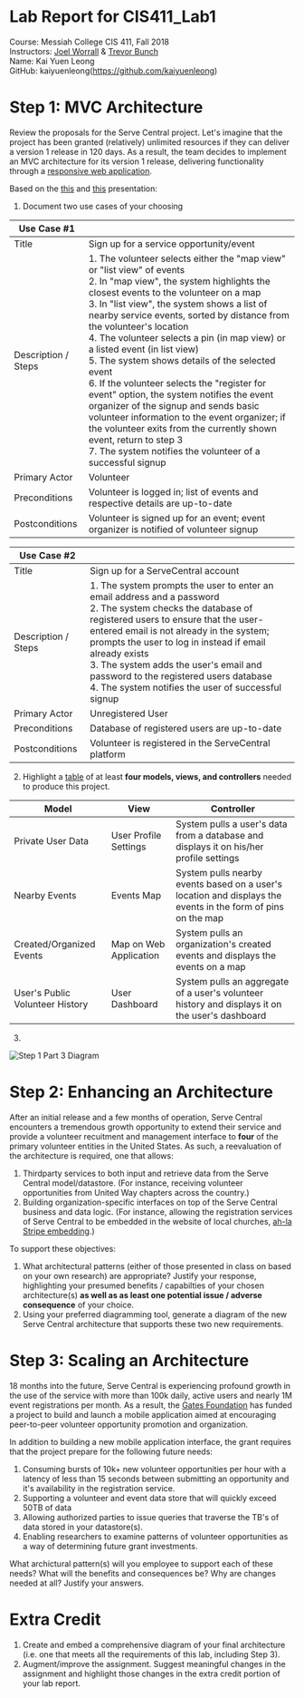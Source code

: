 # Lab Report for CIS411_Lab1  
Course: Messiah College CIS 411, Fall 2018    
Instructors: [Joel Worrall](https://github.com/tangollama) & [Trevor Bunch](https://github.com/trevordbunch)    
Name: Kai Yuen Leong  
GitHub: kaiyuenleong(https://github.com/kaiyuenleong)

# Step 1: MVC Architecture
Review the proposals for the Serve Central project. Let's imagine that the project has been granted (relatively) unlimited resources if they can deliver a version 1 release in 120 days. As a result, the team decides to implement an MVC architecture for its version 1 release, delivering functionality through a [responsive web application](https://en.wikipedia.org/wiki/Responsive_web_design). 

Based on the [this](https://docs.google.com/presentation/d/1UnU0xU0wF1l8pAB8trtLpdM0yuskx66jTFJzd64nsjU/edit#slide=id.g439b9c6866_2_53) and [this](https://docs.google.com/presentation/d/1-VZfAFoBVr6ijNepKAtRA7JoAQsV2Jlbf2l1WPDMhI0/edit) presentation:

1) Document two use cases of your choosing

| Use Case #1 | |
|---|---|
| Title | Sign up for a service opportunity/event |
| Description / Steps | 1. The volunteer selects either the "map view" or "list view" of events <br/> 2. In "map view", the system highlights the closest events to the volunteer on a map <br/> 3. In "list view", the system shows a list of nearby service events, sorted by distance from the volunteer's location <br/> 4. The volunteer selects a pin (in map view) or a listed event (in list view) <br/> 5. The system shows details of the selected event <br/> 6. If the volunteer selects the "register for event" option, the system notifies the event organizer of the signup and sends basic volunteer information to the event organizer; if the volunteer exits from the currently shown event, return to step 3 <br/> 7. The system notifies the volunteer of a successful signup|
| Primary Actor | Volunteer |
| Preconditions | Volunteer is logged in; list of events and respective details are up-to-date |
| Postconditions | Volunteer is signed up for an event; event organizer is notified of volunteer signup |

| Use Case #2 | |
|---|---|
| Title | Sign up for a ServeCentral account |
| Description / Steps | 1. The system prompts the user to enter an email address and a password <br/> 2. The system checks the database of registered users to ensure that the user-entered email is not already in the system; prompts the user to log in instead if email already exists <br/> 3. The system adds the user's email and password to the registered users database <br/> 4. The system notifies the user of successful signup |
| Primary Actor | Unregistered User |
| Preconditions | Database of registered users are up-to-date |
| Postconditions | Volunteer is registered in the ServeCentral platform |

2) Highlight a [table](https://www.tablesgenerator.com/markdown_tables) of at least **four models, views, and controllers** needed to produce this project.

| Model | View | Controller |
|---|---|---|
| Private User Data | User Profile Settings | System pulls a user's data from a database and displays it on his/her profile settings |
| Nearby Events | Events Map | System pulls nearby events based on a user's location and displays the events in the form of pins on the map |
| Created/Organized Events | Map on Web Application | System pulls an organization's created events and displays the events on a map |
| User's Public Volunteer History | User Dashboard | System pulls an aggregate of a user's volunteer history and displays it on the user's dashboard |

3)
 
![Step 1 Part 3 Diagram](https://github.com/kaiyuenleong/cis411_lab1/blob/master/labreports/step1_part3_diagram)

# Step 2: Enhancing an Architecture
After an initial release and a few months of operation, Serve Central encounters a tremendous growth opportunity to extend their service and provide a volunteer recuitment and management interface to __four__ of the primary volunteer entities in the United States. As such, a reevaluation of the architecture is required, one that allows:

1. Thirdparty services to both input and retrieve data from the Serve Central model/datastore. (For instance, receiving volunteer opportunities from United Way chapters across the country.)
2. Building organization-specific interfaces on top of the Serve Central business and data logic. (For instance, allowing the registration services of Serve Central to be embedded in the website of local churches, [ah-la Stripe embedding](https://stripe.com/payments/elements).)

To support these objectives:
1. What architectural patterns (either of those presented in class on based on your own research) are appropriate? Justify your response, highlighting your presumed benefits / capabilties of your chosen architecture(s) **as well as as least one potential issue / adverse consequence** of your choice.
2. Using your preferred diagramming tool, generate a diagram of the new Serve Central architecture that supports these two new requirements.

# Step 3: Scaling an Architecture
18 months into the future, Serve Central is experiencing profound growth in the use of the service with more than 100k daily, active users and nearly 1M event registrations per month. As a result, the [Gates Foundation](https://www.gatesfoundation.org/) has funded a project to build and launch a mobile application aimed at encouraging peer-to-peer volunteer opportunity promotion and organization. 

In addition to building a new mobile application interface, the grant requires that the project prepare for the following future needs:

1. Consuming bursts of 10k+ new volunteer opportunities per hour with a latency of less than 15 seconds between submitting an opportunity and it's availability in the registration service.
2. Supporting a volunteer and event data store that will quickly exceed 50TB of data
3. Allowing authorized parties to issue queries that traverse the TB's of data stored in your datastore(s).
4. Enabling researchers to examine patterns of volunteer opportunities as a way of determining future grant investments.

What archictural pattern(s) will you employee to support each of these needs? What will the benefits and consequences be? Why are changes needed at all? Justify your answers.

# Extra Credit
1. Create and embed a comprehensive diagram of your final architecture (i.e. one that meets all the requirements of this lab, including Step 3).
2. Augment/improve the assignment. Suggest meaningful changes in the assignment and highlight those changes in the extra credit portion of your lab report.